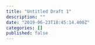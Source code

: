 ```yaml
---
title: "Untitled Draft 1"
description: ""
date: "2019-06-23T18:45:14.400Z"
categories: []
published: false
---
```


  

###
